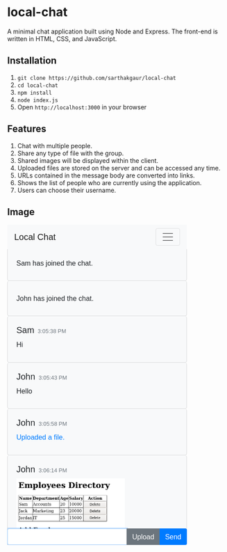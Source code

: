 # local-chat

A minimal chat application built using Node and Express. The front-end is written in HTML, CSS, and JavaScript.

## Installation

1. `git clone https://github.com/sarthakgaur/local-chat`
2. `cd local-chat`
3. `npm install`
4. `node index.js`
5. Open `http://localhost:3000` in your browser

## Features

1. Chat with multiple people.
2. Share any type of file with the group.
3. Shared images will be displayed within the client.
4. Uploaded files are stored on the server and can be accessed any time.
5. URLs contained in the message body are converted into links.
6. Shows the list of people who are currently using the application.
7. Users can choose their username.

## Image

![Screen Shot](/public/images/client2.png)

